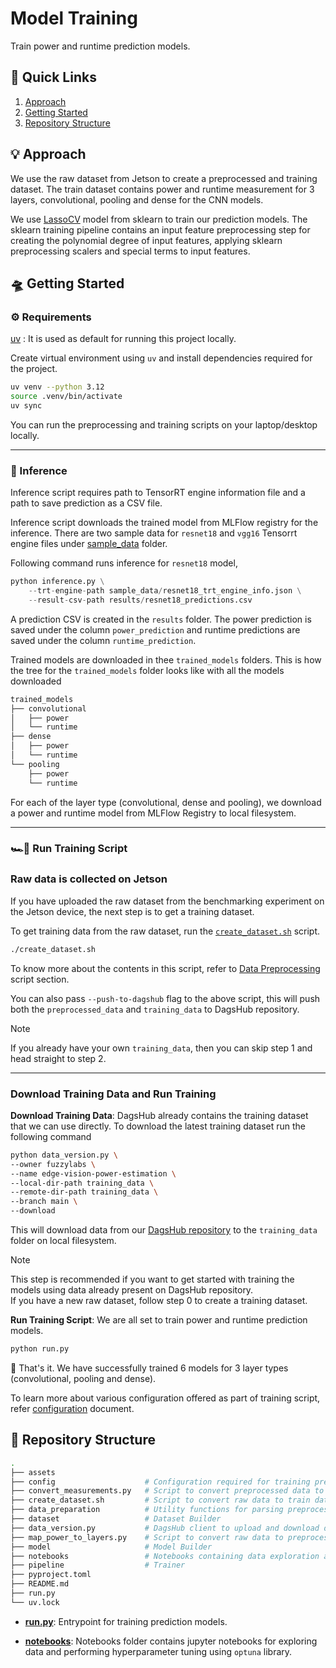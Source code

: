 # Model Training

Train power and runtime prediction models.

## 🔗 Quick Links

1. [Approach](#-approach)
2. [Getting Started](#-getting-started)
3. [Repository Structure](#-repository-structure)

## 💡 Approach

We use the raw dataset from Jetson to create a preprocessed and training dataset. The train dataset contains power and runtime measurement for 3 layers, convolutional, pooling and dense for the CNN models.

We use [LassoCV](https://scikit-learn.org/stable/modules/generated/sklearn.linear_model.LassoCV.html) model from sklearn to train our prediction models. The sklearn training pipeline contains an input feature preprocessing step for creating the polynomial degree of input features, applying sklearn preprocessing scalers and special terms to input features.

## 🛸 Getting Started

### ⚙️ Requirements

[uv](https://docs.astral.sh/uv/) : It is used as default for running this project locally.

Create virtual environment using `uv` and install dependencies required for the project.

```bash
uv venv --python 3.12
source .venv/bin/activate
uv sync
```

You can run the preprocessing and training scripts on your laptop/desktop locally.

---

### 🔋 Inference

Inference script requires path to TensorRT engine information file and a path to save prediction as a CSV file.

Inference script downloads the trained model from MLFlow registry for the inference. There are two sample data for `resnet18` and `vgg16` Tensorrt engine files under [sample_data](./sample_data/) folder.

Following command runs inference for `resnet18` model,

```python
python inference.py \
    --trt-engine-path sample_data/resnet18_trt_engine_info.json \
    --result-csv-path results/resnet18_predictions.csv
```

A prediction CSV is created in the `results` folder. The power prediction is saved under the column `power_prediction` and runtime predictions are saved under the column `runtime_prediction`.

Trained models are downloaded in thee `trained_models` folders. This is how the tree for the `trained_models` folder looks like with all the models downloaded

```bash
trained_models
├── convolutional
│   ├── power
│   └── runtime
├── dense
│   ├── power
│   └── runtime
└── pooling
    ├── power
    └── runtime
```

For each of the layer type (convolutional, dense and pooling), we download a power and runtime model from MLFlow Registry to local filesystem.

---

### 🏎💨 Run Training Script

### Raw data is collected on Jetson

If you have uploaded the raw dataset from the benchmarking experiment on the Jetson device, the next step is to get a training dataset.

To get training data from the raw dataset, run the [`create_dataset.sh`](./create_dataset.sh) script.

```bash
./create_dataset.sh
```

To know more about the contents in this script, refer to [Data Preprocessing](../docs/ExperimentScripts.md#data-preprocessing-script) script section.

You can also pass `--push-to-dagshub` flag to the above script, this will push both the `preprocessed_data` and `training_data` to DagsHub repository.

> [!NOTE]
> If you already have your own `training_data`, then you can skip step 1 and head straight to step 2.

---

### Download Training Data and Run Training

**Download Training Data**: DagsHub already contains the training dataset that we can use directly. To download the latest training dataset run the following command

```bash
python data_version.py \
--owner fuzzylabs \
--name edge-vision-power-estimation \
--local-dir-path training_data \
--remote-dir-path training_data \
--branch main \
--download
```

This will download data from our [DagsHub repository](https://dagshub.com/fuzzylabs/edge-vision-power-estimation) to the `training_data` folder on local filesystem.

> [!NOTE]
> This step is recommended if you want to get started with training the models using data already present on DagsHub repository. </br>
> If you have a new raw dataset, follow step 0 to create a training dataset.

**Run Training Script**: We are all set to train power and runtime prediction models.

```bash
python run.py
```

🎉 That's it. We have successfully trained 6 models for 3 layer types (convolutional, pooling and dense).

To learn more about various configuration offered as part of training script, refer [configuration](../docs/TrainingConfiguration.md) document.

## 📂 Repository Structure

```bash
.
├── assets
├── config                    # Configuration required for training prediction models
├── convert_measurements.py   # Script to convert preprocessed data to training data
├── create_dataset.sh         # Script to convert raw data to train data and upload data to DagsHub 
├── data_preparation          # Utility functions for parsing preprocessed data
├── dataset                   # Dataset Builder
├── data_version.py           # DagsHub client to upload and download data from/to DagsHub
├── map_power_to_layers.py    # Script to convert raw data to preprocessed data
├── model                     # Model Builder
├── notebooks                 # Notebooks containing data exploration and hyperparameter tuning
├── pipeline                  # Trainer
├── pyproject.toml
├── README.md
├── run.py
└── uv.lock
```

- **[run.py](./run.py)**: Entrypoint for training prediction models.

- **[notebooks](./notebooks/)**: Notebooks folder contains jupyter notebooks for exploring data and performing hyperparameter tuning using `optuna` library.
